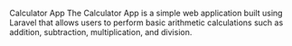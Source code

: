 Calculator App
The Calculator App is a simple web application built using Laravel that allows users to perform basic arithmetic calculations such as addition, subtraction, multiplication, and division.
